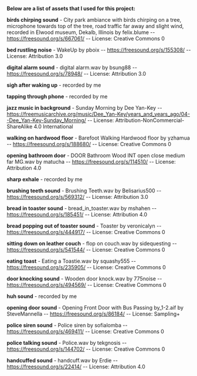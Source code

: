 **Below are a list of assets that I used for this project:**

**birds chirping sound** - City park ambiance with birds chirping on a tree, microphone towards top of the tree, road traffic far away and slight wind, recorded in Elwood museum, Dekalb, Illinois by felix.blume -- https://freesound.org/s/667061/ -- License: Creative Commons 0

**bed rustling noise** - WakeUp by pboix -- https://freesound.org/s/155308/ -- License: Attribution 3.0

**digital alarm sound** - digital alarm.wav by bsung88 -- https://freesound.org/s/78948/ -- License: Attribution 3.0

**sigh after waking up** - recorded by me

**tapping through phone** - recorded by me

**jazz music in background** - Sunday Morning by Dee Yan-Key -- https://freemusicarchive.org/music/Dee_Yan-Key/years_and_years_ago/04--Dee_Yan-Key-Sunday_Morning/ -- License: Attribution-NonCommercial-ShareAlike 4.0 International

**walking on hardwood floor** - Barefoot Walking Hardwood floor by yzhamua -- https://freesound.org/s/188680/ -- License: Creative Commons 0

**opening bathroom door** - DOOR Bathroom Wood INT open close medium far MG.wav by matucha -- https://freesound.org/s/114510/ -- License: Attribution 4.0

**sharp exhale** - recorded by me

**brushing teeth sound** - Brushing Teeth.wav by Belisarius500 -- https://freesound.org/s/569312/ -- License: Attribution 3.0

**bread in toaster sound** - bread_in_toaster.wav by mshahen -- https://freesound.org/s/185451/ -- License: Attribution 4.0

**bread popping out of toaster sound** - Toaster by veronicalyn -- https://freesound.org/s/444917/ -- License: Creative Commons 0

**sitting down on leather couch** - flop on couch.wav by sidequesting -- https://freesound.org/s/541544/ -- License: Creative Commons 0

**eating toast** - Eating a Toastie.wav by squashy555 -- https://freesound.org/s/235905/ -- License: Creative Commons 0

**door knocking sound** - Wooden door knock.wav by 775noise -- https://freesound.org/s/494569/ -- License: Creative Commons 0

**huh sound** - recorded by me

**opening door sound** - Opening Front Door with Bus Passing by_1-2.aif by SteveMannella -- https://freesound.org/s/86184/ -- License: Sampling+ 

**police siren sound** - Police siren by sofialomba -- https://freesound.org/s/469411/ -- License: Creative Commons 0

**police talking sound** - Police.wav by tekgnosis -- https://freesound.org/s/144702/ -- License: Creative Commons 0

**handcuffed sound** - handcuff.wav by Erdie -- https://freesound.org/s/22414/ -- License: Attribution 4.0
